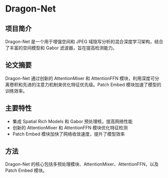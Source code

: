# Dragon-Net
## 项目简介
Dragon-Net 是一个用于增强空间和 JPEG 域隐写分析的混合深度学习架构，结合了丰富的空间模型和 Gabor 滤波器，旨在提高检测能力。
## 论文摘要
Dragon-Net 通过创新的 AttentionMixer 和 AttentionFFN 模块，利用深度可分离卷积和先进的注意力机制来优化特征优先级。Patch Embed 模块加速了模型的训练效率。
## 主要特性
- 集成 Spatial Rich Models 和 Gabor 预处理核，提高网络性能
- 创新的 AttentionMixer 和 AttentionFFN 模块优化特征检测
- Patch Embed 模块加快了网络收敛速度，提升了模型效率
## 方法
Dragon-Net 的核心包括多预处理模块、AttentionMixer、AttentionFFN，以及 Patch Embed 模块。
